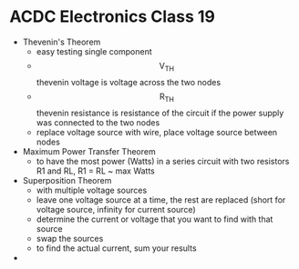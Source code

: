 # ACDC Electronics Class 19
- Thevenin's Theorem
  - easy testing single component
  - $$\text{V}_\text{TH}$$ thevenin voltage is voltage across the two nodes
  - $$\text{R}_\text{TH}$$ thevenin resistance is resistance of the circuit if the power supply was connected to the two nodes
  - replace voltage source with wire, place voltage source between nodes
- Maximum Power Transfer Theorem
  - to have the most power (Watts) in a series circuit with two resistors R1 and RL, R1 = RL ~ max Watts
- Superposition Theorem
  - with multiple voltage sources
  - leave one voltage source at a time, the rest are replaced (short for voltage source, infinity for current source)
  - determine the current or voltage that you want to find with that source
  - swap the sources
  - to find the actual current, sum your results
- 
